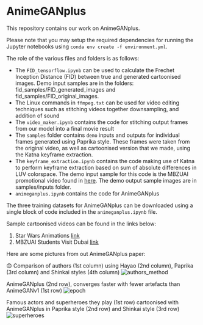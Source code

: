 # AnimeGANplus
This repository contains our work on AnimeGANplus.

Please note that you may setup the required dependencies for running the Jupyter notebooks using 
`conda env create -f environment.yml`.


The role of the various files and folders is as follows:
- The `FID_tensorflow.ipynb` can be used to calculate the Frechet Inception Distance (FID) between true and generated cartoonised images. Demo input samples are in the folders: fid_samples/FID_generated_images and fid_samples/FID_original_images.  
- The Linux commands in `ffmpeg.txt` can be used for video editing techniques such as stitching videos together downsampling, and addition of sound
- The `video_maker.ipynb` contains the code for stitching output frames from our model into a final movie result
- The `samples` folder contains `demo` inputs and outputs for individual frames generated using Paprika style. These frames were taken from the original video, as well as cartoonised version that we made, using the Katna keyframe extraction. 
- The `keyframe_extraction.ipynb` contains the code making use of Katna to perform keyframe extraction based on sum of absolute differences in LUV colorspace. The demo input sample for this code is the MBZUAI promotional video found in [here](https://www.youtube.com/watch?v=ccrbvLG4JYw). The demo output sample images are in samples/inputs folder.   
- `animeganplus.ipynb` contains the code for AnimeGANplus
 
The three training datasets for AnimeGANplus can be downloaded using a single block of code included in the `animeganplus.ipynb` file.

Sample cartoonised videos can be found in the links below:
1. Star Wars Animations [link](https://www.youtube.com/watch?v=jhuv-PCNcok) 
2. MBZUAI Students Visit Dubai [link](https://youtu.be/SshWGqukons)

Here are some pictures from out AnimeGANplus paper:

😊 Comparison of authors (1st column) using Hayao (2nd column), Paprika (3rd column) and Shinkai styles (4th column)
![authors_method](https://user-images.githubusercontent.com/22077758/116824306-8931fd00-ab9a-11eb-95e6-e2640423fc44.png)



AnimeGANplus (2nd row), converges faster with fewer artefacts than AnimeGANv1 (1st row)
![epoch](https://user-images.githubusercontent.com/22077758/116824321-9949dc80-ab9a-11eb-8182-15c0dd1654a3.png)



Famous actors and superheroes they play (1st row) cartoonised with AnimeGANplus in Paprika style (2nd row) and Shinkai style (3rd row)
![superheroes](https://user-images.githubusercontent.com/22077758/116824325-9b13a000-ab9a-11eb-8fe3-8e85a0633bd2.png)

